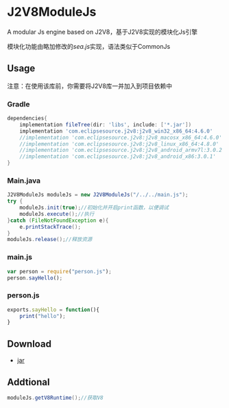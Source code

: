 # J2V8ModuleJs 

A modular Js engine based on J2V8，基于J2V8实现的模块化Js引擎

模块化功能由略加修改的*sea.js*实现，语法类似于CommonJs

## **Usage**   

注意：在使用该库前，你需要将J2V8库一并加入到项目依赖中  

### **Gradle**  

```gradle  
dependencies{
    implementation fileTree(dir: 'libs', include: ['*.jar'])
    implementation 'com.eclipsesource.j2v8:j2v8_win32_x86_64:4.6.0'
    //implementation 'com.eclipsesource.j2v8:j2v8_macosx_x86_64:4.6.0'
    //implementation 'com.eclipsesource.j2v8:j2v8_linux_x86_64:4.8.0'
    //implementation 'com.eclipsesource.j2v8:j2v8_android_armv7l:3.0.2'
    //implementation 'com.eclipsesource.j2v8:j2v8_android_x86:3.0.1'
}
```  

### **Main.java**  

```java  
J2V8ModuleJs moduleJs = new J2V8ModuleJs("/../../main.js");
try {
    moduleJs.init(true);//初始化并开启print函数，以便调试
    moduleJs.execute();//执行
}catch (FileNotFoundException e){
    e.printStackTrace();
}
moduleJs.release();//释放资源
```  

### **main.js**  
```javascript  
var person = require("person.js");
person.sayHello();
``` 

### **person.js**  
```javascript
exports.sayHello = function(){
    print("hello");
}
```

## **Download**  
* [jar](https://raw.githubusercontent.com/Dobmod/J2V8ModuleJs/main/out/artifacts/J2V8ModuleJS_jar/J2V8ModuleJS.jar)  

## **Addtional**
```java
moduleJs.getV8Runtime();//获取V8
```




